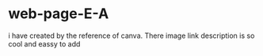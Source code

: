 # web-page-E-A
i have created by the reference of canva. There image link description is so cool and eassy to add 
